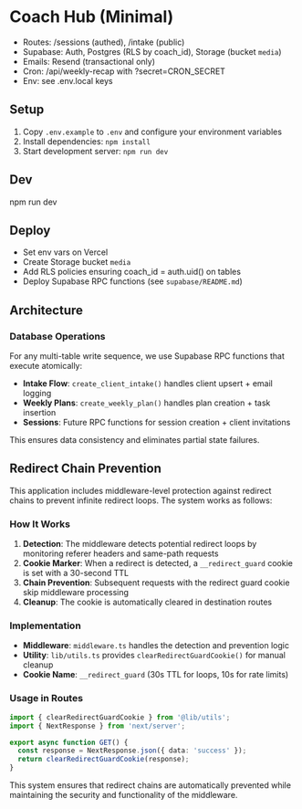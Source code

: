 # Coach Hub (Minimal)
- Routes: /sessions (authed), /intake (public)
- Supabase: Auth, Postgres (RLS by coach_id), Storage (bucket `media`)
- Emails: Resend (transactional only)
- Cron: /api/weekly-recap with ?secret=CRON_SECRET
- Env: see .env.local keys

## Setup
1. Copy `.env.example` to `.env` and configure your environment variables
2. Install dependencies: `npm install`
3. Start development server: `npm run dev`

## Dev
npm run dev

## Deploy
- Set env vars on Vercel
- Create Storage bucket `media`
- Add RLS policies ensuring coach_id = auth.uid() on tables
- Deploy Supabase RPC functions (see `supabase/README.md`)

## Architecture

### Database Operations
For any multi-table write sequence, we use Supabase RPC functions that execute atomically:

- **Intake Flow**: `create_client_intake()` handles client upsert + email logging
- **Weekly Plans**: `create_weekly_plan()` handles plan creation + task insertion
- **Sessions**: Future RPC functions for session creation + client invitations

This ensures data consistency and eliminates partial state failures.

## Redirect Chain Prevention

This application includes middleware-level protection against redirect chains to prevent infinite redirect loops. The system works as follows:

### How It Works

1. **Detection**: The middleware detects potential redirect loops by monitoring referer headers and same-path requests
2. **Cookie Marker**: When a redirect is detected, a `__redirect_guard` cookie is set with a 30-second TTL
3. **Chain Prevention**: Subsequent requests with the redirect guard cookie skip middleware processing
4. **Cleanup**: The cookie is automatically cleared in destination routes

### Implementation

- **Middleware**: `middleware.ts` handles the detection and prevention logic
- **Utility**: `lib/utils.ts` provides `clearRedirectGuardCookie()` for manual cleanup
- **Cookie Name**: `__redirect_guard` (30s TTL for loops, 10s for rate limits)

### Usage in Routes

```typescript
import { clearRedirectGuardCookie } from '@lib/utils';
import { NextResponse } from 'next/server';

export async function GET() {
  const response = NextResponse.json({ data: 'success' });
  return clearRedirectGuardCookie(response);
}
```

This system ensures that redirect chains are automatically prevented while maintaining the security and functionality of the middleware.
